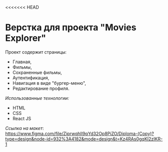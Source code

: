 <<<<<<< HEAD
# Верстка для проекта "Movies Explorer"
Проект содержит страницы:
* Главная,
* Фильмы,
* Сохраненные фильмы,
* Аутентификация,
* Навигация в виде "бургер-меню",
* Редактирование профиля.

*Использованные технологии:*
* HTML
* CSS
* React JS

*Ссылка на макет*: https://www.figma.com/file/ZiprwqhlI9qYd32Op8PiZO/Diploma-(Copy)?type=design&node-id=932%3A4182&mode=design&t=Kz4RAs0gqKI2zIKR-1
